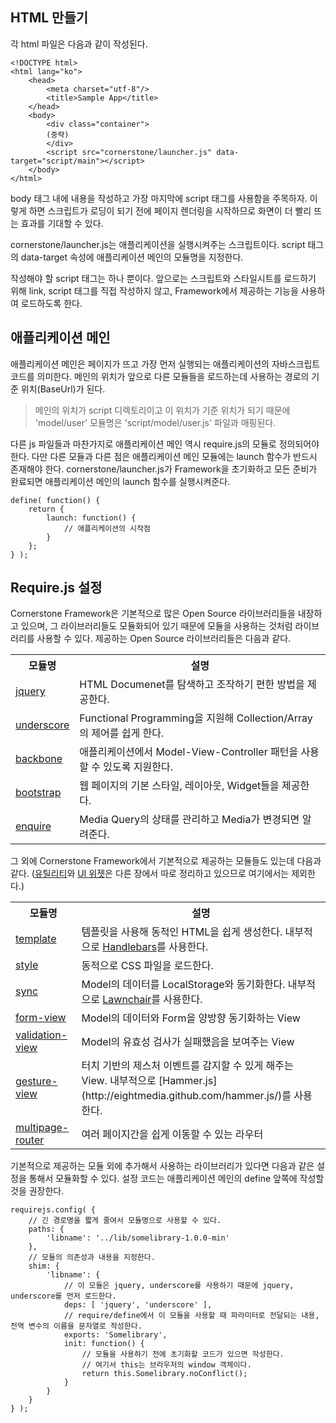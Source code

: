 <!--
layout: 'post'
section: 'Cornerstone Framework'
title: '모듈의 사용'
outline: '각 html 파일은 다음과 같이 작성된다. body 태그 내에 내용을 작성하고 가장 마지막에 script 태그를 사용함을 주목하자. 이렇게 하면 스크립트가 로딩이 되기 전에 페이지 렌더링을 시작하므로 화면이 더 빨리 뜨는 효과를 기대할 수 있다...'
date: '2012-11-16'
tagstr: 'application'
order: '[2, 3]'
thumbnail: '2.1.03.module_usage.png'
-->

HTML 만들기
----------
각 html 파일은 다음과 같이 작성된다.

```
<!DOCTYPE html>
<html lang="ko">
	<head>
		<meta charset="utf-8"/>
		<title>Sample App</title>
	</head>
	<body>
		<div class="container">
		(중략)
		</div>
		<script src="cornerstone/launcher.js" data-target="script/main"></script> 
	</body>
</html>
```

body 태그 내에 내용을 작성하고 가장 마지막에 script 태그를 사용함을 주목하자. 이렇게 하면 스크립트가 로딩이 되기 전에 페이지 렌더링을 시작하므로 화면이 더 빨리 뜨는 효과를 기대할 수 있다.

cornerstone/launcher.js는 애플리케이션을 실행시켜주는 스크립트이다. script 태그의 data-target 속성에 애플리케이션 메인의 모듈명을 지정한다.

작성해야 할 script 태그는 하나 뿐이다. 앞으로는 스크립트와 스타일시트를 로드하기 위해 link, script 태그를 직접 작성하지 않고, Framework에서 제공하는 기능을 사용하여 로드하도록 한다.

애플리케이션 메인
--------------
애플리케이션 메인은 페이지가 뜨고 가장 먼저 실행되는 애플리케이션의 자바스크립트 코드를 의미한다. 메인의 위치가 앞으로 다른 모듈들을 로드하는데 사용하는 경로의 기준 위치(BaseUrl)가 된다.

> 메인의 위치가 script 디렉토리이고 이 위치가 기준 위치가 되기 때문에 'model/user' 모듈명은 'script/model/user.js' 파일과 매핑된다.

다른 js 파일들과 마찬가지로 애플리케이션 메인 역시 require.js의 모듈로 정의되어야 한다. 다만 다른 모듈과 다른 점은 애플리케이션 메인 모듈에는 launch 함수가 반드시 존재해야 한다. cornerstone/launcher.js가 Framework을 초기화하고 모든 준비가 완료되면 애플리케이션 메인의 launch 함수를 실행시켜준다.

```
define( function() {
	return {
		launch: function() {
			// 애플리케이션의 시작점
		}
	};
} );
```

Require.js 설정
--------------
Cornerstone Framework은 기본적으로 많은 Open Source 라이브러리들을 내장하고 있으며, 그 라이브러리들도 모듈화되어 있기 때문에 모듈을 사용하는 것처럼 라이브러리를 사용할 수 있다. 제공하는 Open Source 라이브러리들은 다음과 같다.

<table class="table table-bordered">
	<tr>
		<th class="fixed_table">모듈명</th>
		<th>설명</th>
	</tr>
	<tr>
		<td class="fixed_table"><a href="http://jquery.com" target="_blank">jquery</a></td>
		<td>HTML Documenet를 탐색하고 조작하기 편한 방법을 제공한다.</td>
	</tr>
	<tr>
		<td class="fixed_table"><a href="http://underscorejs.org/" target="_blank">underscore</a></td>
		<td>Functional Programming을 지원해 Collection/Array의 제어를 쉽게 한다.</td>
	</tr>
	<tr>
		<td class="fixed_table"><a href="http://backbonejs.org/" target="_blank">backbone</a></td>
		<td>애플리케이션에서 Model-View-Controller 패턴을 사용할 수 있도록 지원한다.</td>
	</tr>
	<tr>
		<td class="fixed_table"><a href="http://twitter.github.com/bootstrap/" target="_blank">bootstrap</a></td>
		<td>웹 페이지의 기본 스타일, 레이아웃, Widget들을 제공한다.</td>
	</tr>
	<tr>
		<td class="fixed_table"><a href="http://wickynilliams.github.com/enquire.js/" target="_blank">enquire</a></td>
		<td>Media Query의 상태를 관리하고 Media가 변경되면 알려준다.</td>
	</tr>
</table>

그 외에 Cornerstone Framework에서 기본적으로 제공하는 모듈들도 있는데 다음과 같다. ([유틸리티](./5_1_00_utilitly.html)와 [UI 위젯](./4_4_00_featured.html)은 다른 장에서 따로 정리하고 있으므로 여기에서는 제외한다.)

<table class="table table-bordered table-stripped">
	<tr>
		<th class="fixed_table">모듈명</th>
		<th>설명</th>
	</tr>
	<tr>
		<td class="fixed_table"><a href="./2_09_template.html" target="_blank">template</a></td>
		<td>템플릿을 사용해 동적인 HTML을 쉽게 생성한다. 내부적으로 <a href="http://handlebarsjs.com/" target="_blank">Handlebars</a>를 사용한다.</td>
	</tr>
	<tr>
		<td class="fixed_table"><a href="./2_10_dynamic_style.html" target="_blank">style</a></td>
		<td>동적으로 CSS 파일을 로드한다.</td>
	</tr>
	<tr>
		<td class="fixed_table"><a href="./2_12_synchronization.html" target="_blank">sync</a></td>
		<td>Model의 데이터를 LocalStorage와 동기화한다. 내부적으로 <a href="http://brian.io/lawnchair/" target="_blank">Lawnchair</a>를 사용한다.</td>
	</tr>
	<tr>
		<td class="fixed_table"><a href="./2_11_form_MVC.htm" target="_blank">form-view</a></td>
		<td>Model의 데이터와 Form을 양방향 동기화하는 View</td>
	</tr>
	<tr>
		<td class="fixed_table"><a href="./2_11_form_MVC.htm" target="_blank">validation-view</a></td>
		<td>Model의 유효성 검사가 실패했음을 보여주는 View</td>
	</tr>
	<tr>
		<td class="fixed_table"><a href="./2_08_gesture.html" target="_blank">gesture-view</a></td>
		<td>터치 기반의 제스처 이벤트를 감지할 수 있게 해주는 View. 내부적으로 [Hammer.js](http://eightmedia.github.com/hammer.js/)를 사용한다.</td>
	</tr>
	<tr>
		<td class="fixed_table"><a href="./2_13_routing.html" target="_blank">multipage-router</a></td>
		<td>여러 페이지간을 쉽게 이동할 수 있는 라우터</td>
	</tr>
</table>

기본적으로 제공하는 모듈 외에 추가해서 사용하는 라이브러리가 있다면 다음과 같은 설정을 통해서 모듈화할 수 있다.
설정 코드는 애플리케이션 메인의 define 앞쪽에 작성할 것을 권장한다.

```
requirejs.config( {
	// 긴 경로명을 짧게 줄여서 모듈명으로 사용할 수 있다.
	paths: {
		'libname': '../lib/somelibrary-1.0.0-min'
	},
	// 모듈의 의존성과 내용을 지정한다.
	shim: {
		'libname': {
			// 이 모듈은 jquery, underscore를 사용하기 때문에 jquery, underscore를 먼저 로드한다.
			deps: [ 'jquery', 'underscore' ],
			// require/define에서 이 모듈을 사용할 때 파라미터로 전달되는 내용, 전역 변수의 이름을 문자열로 작성한다.
			exports: 'Somelibrary',
			init: function() {
				// 모듈을 사용하기 전에 초기화할 코드가 있으면 작성한다.
				// 여기서 this는 브라우저의 window 객체이다.
				return this.Somelibrary.noConflict();
			}
		}
	}
} );
```
